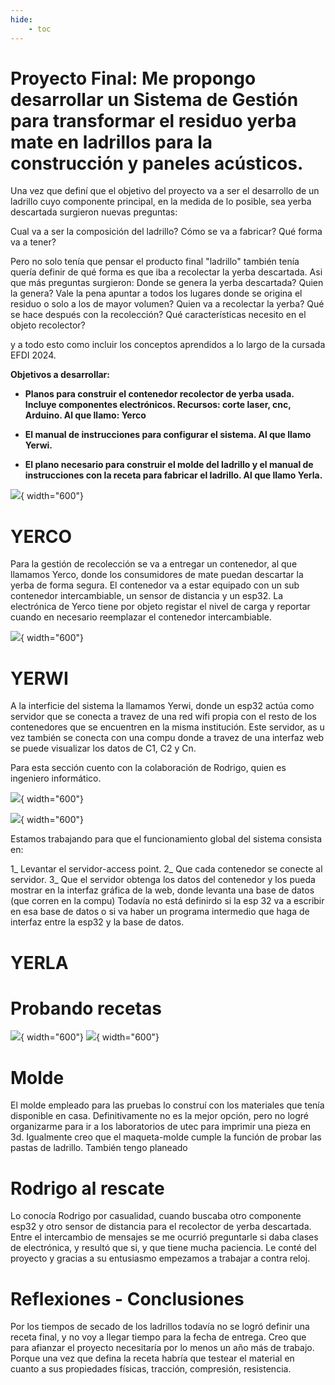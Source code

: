```yaml
---
hide:
    - toc
---
```


# Proyecto Final: Me propongo desarrollar un Sistema de Gestión para transformar el residuo yerba mate en ladrillos para la construcción y paneles acústicos. 

Una vez que definí que el objetivo del proyecto va a ser el desarrollo de un ladrillo cuyo componente principal, en la medida de lo posible, sea yerba descartada surgieron nuevas preguntas:

Cual va a ser la composición del ladrillo?
Cómo se va a fabricar?
Qué forma va a tener?

Pero no solo tenía que pensar el producto final "ladrillo" también tenía quería definir de qué forma es que iba a recolectar la yerba descartada. Asi que más preguntas surgieron:
Donde se genera la yerba descartada?
Quien la genera?
Vale la pena apuntar a todos los lugares donde se origina el residuo o solo a los de mayor volumen?
Quien va a recolectar la yerba? Qué se hace después con la recolección?
Qué características necesito en el objeto recolector?

y a todo esto como incluir los conceptos aprendidos a lo largo de la cursada EFDI 2024.


**Objetivos a desarrollar:**

-	**Planos para construir el contenedor recolector de yerba usada. Incluye componentes electrónicos. Recursos: corte laser, cnc, Arduino. Al que llamo: Yerco**

-	**El manual de instrucciones para configurar el sistema. Al que llamo Yerwi.**

-	**El plano necesario para construir el molde del ladrillo y el manual de instrucciones con la receta para fabricar el ladrillo. Al que llamo Yerla.** 



![](../images/pf/2024logosyerberos.jpg){ width="600"}


# **YERCO**

Para la gestión de recolección se va a entregar un contenedor, al que llamamos Yerco, donde los consumidores de mate puedan descartar la yerba de forma segura.
El contenedor va a estar equipado con un sub contenedor intercambiable, un sensor de distancia y un esp32. La electrónica de Yerco tiene por objeto registar el nivel de carga y reportar cuando en necesario reemplazar el contenedor intercambiable.

![](../images/pf/202412maqueta1.jpg){ width="600"}



# **YERWI**

A la interficie del sistema la llamamos Yerwi, donde un esp32 actúa como servidor que se conecta a travez de una red wifi propia con el resto de los contenedores que se encuentren en la misma institución. Este servidor, as u vez también se conecta con una compu donde a travez de una interfaz web se puede visualizar los datos de C1, C2 y Cn.

Para esta sección cuento con la colaboración de Rodrigo, quien es ingeniero informático. 

![](../images/pf/yerwi.jpg){ width="600"}

![](../images/pf/202412distancias.jpg){ width="600"}

Estamos trabajando para que el funcionamiento global del sistema consista en:

1_ Levantar el servidor-access point.
2_ Que cada contenedor se conecte al servidor.
3_ Que el servidor obtenga los datos  del contenedor y los pueda mostrar en la interfaz gráfica de la web, donde levanta una base de datos (que corren en la compu) 
Todavía no está definirdo si la esp 32 va a escribir en esa base de datos o si va haber un programa intermedio que haga de interfaz entre la esp32 y la base de datos.


# **YERLA**

# Probando recetas

![](../images/pf/202412secado1.jpg){ width="600"}
![](../images/pf/202412secado.jpg){ width="600"}

# Molde

El molde empleado para las pruebas lo construí con los materiales que tenía disponible en casa. Definitivamente no es la mejor opción, pero no logré organizarme para ir a los laboratorios de utec para imprimir una pieza en 3d. 
Igualmente creo que el maqueta-molde cumple la función de probar las pastas de ladrillo.
También tengo planeado 


# Rodrigo al rescate

Lo conocía Rodrigo por casualidad, cuando buscaba otro componente esp32 y otro sensor de distancia para el recolector de yerba descartada. Entre el intercambio de mensajes se me ocurrió preguntarle si daba clases de electrónica, y resultó que si, y que tiene mucha paciencia. Le conté del proyecto y gracias a su entusiasmo empezamos a trabajar a contra reloj.


# Reflexiones - Conclusiones

Por los tiempos de secado de los ladrillos todavía no se logró definir una receta final, y no voy a llegar tiempo para la fecha de entrega. Creo que para afianzar el proyecto necesitaría por lo menos un año más de trabajo. Porque una vez que defina la receta habría que testear el material en cuanto a sus propiedades físicas, tracción, compresión, resistencia.



